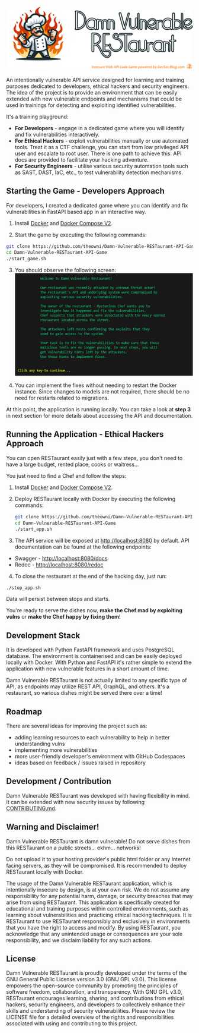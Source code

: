 
![Damn Vulnerable RESTaurant Logo](app/static/img/mad-chef-circle-text.png)

An intentionally vulnerable API service designed for learning and training purposes dedicated to developers, ethical hackers and security engineers. The idea of the project is to provide an environment that can be easily extended with new vulnerable endpoints and mechanisms that could be used in trainings for detecting and exploiting identified vulnerabilities.

It's a training playground: 

* **For Developers** - engage in a dedicated game where you will identify and fix vulnerabilities interactively. 
* **For Ethical Hackers** - exploit vulnerabilities manually or use automated tools. Treat it as a CTF challenge, you can start from low privileged API user and escalate to root user. There is one path to achieve this. API docs are provided to facilitate your hacking adventure.
* **For Security Engineers** - utilise various security automation tools such as SAST, DAST, IaC, etc., to test vulnerability detection mechanisms.

## Starting the Game - Developers Approach

For developers, I created a dedicated game where you can identify and fix vulnerabilities in FastAPI based app in an interactive way.

1. Install [Docker](https://www.docker.com/get-started/) and [Docker Compose V2](https://docs.docker.com/compose/install/).

2. Start the game by executing the following commands:
```sh
git clone https://github.com/theowni/Damn-Vulnerable-RESTaurant-API-Game.git
cd Damn-Vulnerable-RESTaurant-API-Game
./start_game.sh
```
3. You should observe the following screen:
![The Game Entry Screen](app/static/img/game-screenshot.png)

4. You can implement the fixes without needing to restart the Docker instance. Since changes to models are not required, there should be no need for restarts related to migrations.

At this point, the application is running locally. You can take a look at **step 3** in next section for more details about accessing the API and documentation.

## Running the Application - Ethical Hackers Approach

You can open RESTaurant easily just with a few steps, you don't need to have a large budget, rented place, cooks or waitress...

You just need to find a Chef and follow the steps:

1. Install [Docker](https://www.docker.com/get-started/) and [Docker Compose V2](https://docs.docker.com/compose/install/).

2. Deploy RESTaurant locally with Docker by executing the following commands:

    ```sh
    git clone https://github.com/theowni/Damn-Vulnerable-RESTaurant-API-Game.git
    cd Damn-Vulnerable-RESTaurant-API-Game
    ./start_app.sh
    ```

3. The API service will be exposed at [http://localhost:8080](http://localhost:8080) by default. API documentation can be found at the following endpoints:
 * Swagger - [http://localhost:8080/docs](http://localhost:8080/docs)
 * Redoc - [http://localhost:8080/redoc](http://localhost:8080/redoc)

4. To close the restaurant at the end of the hacking day, just run:
```
./stop_app.sh
```
Data will persist between stops and starts.

You're ready to serve the dishes now, **make the Chef mad by exploiting vulns** or **make the Chef happy by fixing them**! 

## Development Stack

It is developed with Python FastAPI framework and uses PostgreSQL database. The environment is containerised and can be easily deployed locally with Docker. With Python and FastAPI it's rather simple to extend the application with new vulnerable features in a short amount of time.

Damn Vulnerable RESTaurant is not actually limited to any specific type of API, as endpoints may utilize REST API, GraphQL, and others. It's a restaurant, so various dishes might be served there over a time!

## Roadmap

There are several ideas for improving the project such as:

* adding learning resources to each vulnerability to help in better understanding vulns 
* implementing more vulnerabilities
* more user-friendly developer's environment with GitHub Codespaces
* ideas based on feedback / issues raised in repository

## Development / Contribution

Damn Vulnerable RESTaurant was developed with having flexibility in mind. It can be extended with new security issues by following [CONTRIBUTING.md](CONTRIBUTING.md).

## Warning and Disclaimer!
Damn Vulnerable RESTaurant is damn vulnerable! Do not serve dishes from this RESTaurant on a public streets... ekhm... networks!

Do not upload it to your hosting provider's public html folder or any Internet facing servers, as they will be compromised. It is recommended to deploy RESTaurant locally with Docker.

The usage of the Damn Vulnerable RESTaurant application, which is intentionally insecure by design, is at your own risk. We do not assume any responsibility for any potential harm, damage, or security breaches that may arise from using RESTaurant. This application is specifically created for educational and training purposes within controlled environments, such as learning about vulnerabilities and practicing ethical hacking techniques. It is RESTaurant to use RESTaurant responsibly and exclusively in environments that you have the right to access and modify. By using RESTaurant, you acknowledge that any unintended usage or consequences are your sole responsibility, and we disclaim liability for any such actions.

## License

Damn Vulnerable RESTaurant is proudly developed under the terms of the GNU General Public License version 3.0 (GNU GPL v3.0). This license empowers the open-source community by promoting the principles of software freedom, collaboration, and transparency. With GNU GPL v3.0, RESTaurant encourages learning, sharing, and contributions from ethical hackers, security engineers, and developers to collectively enhance their skills and understanding of security vulnerabilities. Please review the LICENSE file for a detailed overview of the rights and responsibilities associated with using and contributing to this project.
